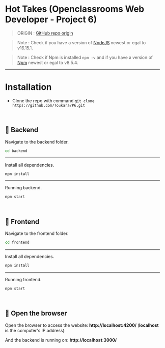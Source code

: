 # **Hot Takes** (Openclassrooms Web Developer - Project 6)

> ORIGIN : [GitHub repo origin](https://github.com/OpenClassrooms-Student-Center/Web-Developer-P6)

> Note : Check if you have a version of [NodeJS](https://nodejs.org/en/) newest or egal to v16.15.1.

> Note : Check if Npm is installed `npm -v` and if you have a version of [Npm](https://www.npmjs.com/) newest or egal to v8.5.4.

---

# Installation

- Clone the repo with command
  `git clone https://github.com/Toukara/P6.git`

<br>

## 📂 Backend

Navigate to the backend folder.

```bash
cd backend
```

---

Install all dependencies.

```bash
npm install
```

---

Running backend.

```bash
npm start
```

<br>

## 📄 Frontend

Navigate to the frontend folder.

```bash
cd frontend
```

---

Install all dependencies.

```bash
npm install
```

---

Running frontend.

```bash
npm start
```

<br>

## 🚀 Open the browser

Open the browser to access the website:
**http://localhost:4200/** (**localhost** is the computer's IP address)

And the backend is running on: **http://localhost:3000/**
